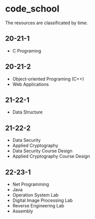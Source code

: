 # code_school

The resources are classificated by time.

## 20-21-1

- C Programing

## 20-21-2

- Object-oriented Programing (C++)
- Web Applications

## 21-22-1

- Data Structure


## 21-22-2

- Data Security
- Applied Cryptography
- Data Security Course Design
- Applied Cryptography Course Design

## 22-23-1

- Net Programming
- Java 
- Operation System Lab
- Digital Image Processing Lab
- Reverse Engineering Lab
- Assembly
